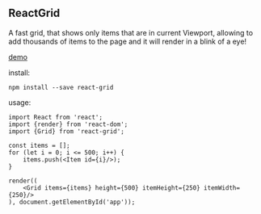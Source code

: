 ## ReactGrid

A fast grid, that shows only items that are in current Viewport, allowing to add thousands of items to the page and it will render in a blink of a eye!


[demo](https://adamgajzlerowicz.github.io/ReactGrid)

install:
```
npm install --save react-grid
```

usage: 
```
import React from 'react';
import {render} from 'react-dom';
import {Grid} from 'react-grid';

const items = [];
for (let i = 0; i <= 500; i++) {
    items.push(<Item id={i}/>);
}

render((
    <Grid items={items} height={500} itemHeight={250} itemWidth={250}/>
), document.getElementById('app'));
```

